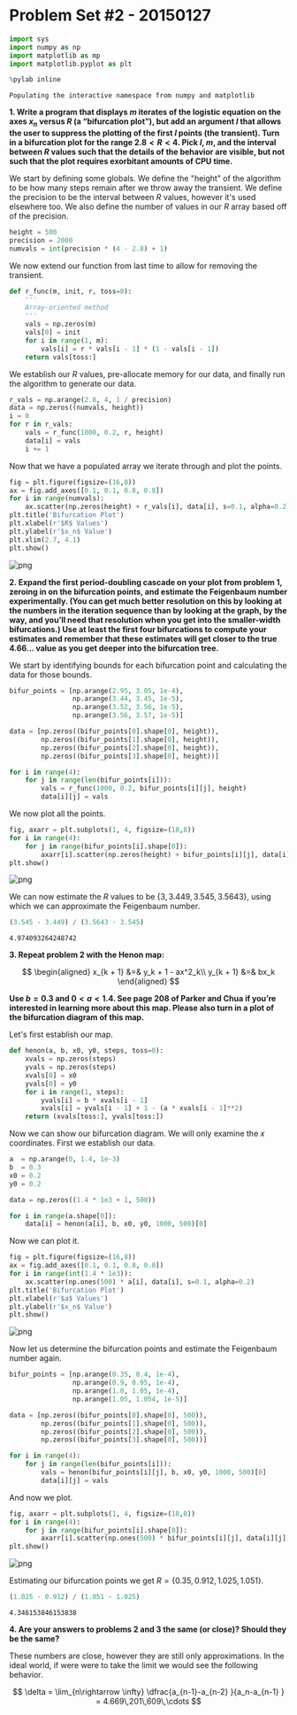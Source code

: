 # Problem Set #2 - 20150127


```python
import sys
import numpy as np
import matplotlib as mp
import matplotlib.pyplot as plt

%pylab inline
```

    Populating the interactive namespace from numpy and matplotlib


**1. Write a program that displays $m$ iterates of the logistic equation on the axes $x_n$ versus $R$ (a “bifurcation plot”), but add an argument $l$ that allows the user to suppress the plotting of the first $l$ points (the transient). Turn in a bifurcation plot for the range $2.8 < R < 4$. Pick $l$, $m$, and the interval between $R$ values such that the details of the behavior are visible, but not such that the plot requires exorbitant amounts of CPU time.**

We start by defining some globals. We define the "height" of the algorithm to be how many steps remain after we throw away the transient. We define the precision to be the interval between $R$ values, however it's used elsewhere too. We also define the number of values in our $R$ array based off of the precision.


```python
height = 500
precision = 2000
numvals = int(precision * (4 - 2.8) + 1)
```

We now extend our function from last time to allow for removing the transient.


```python
def r_func(m, init, r, toss=0):
    '''
    Array-oriented method
    '''
    vals = np.zeros(m)
    vals[0] = init
    for i in range(1, m):
        vals[i] = r * vals[i - 1] * (1 - vals[i - 1])
    return vals[toss:]
```

We establish our $R$ values, pre-allocate memory for our data, and finally run the algorithm to generate our data.


```python
r_vals = np.arange(2.8, 4, 1 / precision)
data = np.zeros((numvals, height))
i = 0
for r in r_vals:
    vals = r_func(1000, 0.2, r, height)
    data[i] = vals
    i += 1
```

Now that we have a populated array we iterate through and plot the points.


```python
fig = plt.figure(figsize=(16,8))
ax = fig.add_axes([0.1, 0.1, 0.8, 0.8])
for i in range(numvals):
    ax.scatter(np.zeros(height) + r_vals[i], data[i], s=0.1, alpha=0.2)
plt.title('Bifurcation Plot')
plt.xlabel(r'$R$ Values')
plt.ylabel(r'$x_n$ Value')
plt.xlim(2.7, 4.1)
plt.show()
```


    
![png](2_files/2_9_0.png)
    


**2. Expand the first period-doubling cascade on your plot from problem 1, zeroing in on the bifurcation points, and estimate the Feigenbaum number experimentally. (You can get much better resolution on this by looking at the numbers in the iteration sequence than by looking at the graph, by the way, and you’ll need that resolution when you get into the smaller-width bifurcations.) Use at least the first four bifurcations to compute your estimates and remember that these estimates will get closer to the true $4.66\ldots$ value as you get deeper into the bifurcation tree.**

We start by identifying bounds for each bifurcation point and calculating the data for those bounds.


```python
bifur_points = [np.arange(2.95, 3.05, 1e-4),
                np.arange(3.44, 3.45, 1e-5),
                np.arange(3.52, 3.56, 1e-5),
                np.arange(3.56, 3.57, 1e-5)]

data = [np.zeros((bifur_points[0].shape[0], height)),
        np.zeros((bifur_points[1].shape[0], height)),
        np.zeros((bifur_points[2].shape[0], height)),
        np.zeros((bifur_points[3].shape[0], height))]

for i in range(4):
    for j in range(len(bifur_points[i])):
        vals = r_func(1000, 0.2, bifur_points[i][j], height)
        data[i][j] = vals
```

We now plot all the points.


```python
fig, axarr = plt.subplots(1, 4, figsize=(18,8))
for i in range(4):
    for j in range(bifur_points[i].shape[0]):
        axarr[i].scatter(np.zeros(height) + bifur_points[i][j], data[i][j], s=0.1, alpha=0.2)
plt.show()
```


    
![png](2_files/2_13_0.png)
    


We can now estimate the $R$ values to be $\{3, 3.449, 3.545, 3.5643\}$, using which we can approximate the Feigenbaum number.


```python
(3.545 - 3.449) / (3.5643 - 3.545)
```




    4.974093264248742



**3. Repeat problem 2 with the Henon map:**

$$
\begin{aligned}
x_{k + 1} &=& y_k + 1 - ax^2_k\\
y_{k + 1} &=& bx_k
\end{aligned}
$$

**Use $b = 0.3$ and $0 < a < 1.4$. See page 208 of Parker and Chua if you’re interested in learning more about this map. Please also turn in a plot of the bifurcation diagram of this map.**

Let's first establish our map.


```python
def henon(a, b, x0, y0, steps, toss=0):
    xvals = np.zeros(steps)
    yvals = np.zeros(steps)
    xvals[0] = x0
    yvals[0] = y0
    for i in range(1, steps):
        yvals[i] = b * xvals[i - 1]
        xvals[i] = yvals[i - 1] + 1 - (a * xvals[i - 1]**2)
    return (xvals[toss:], yvals[toss:])
```

Now we can show our bifurcation diagram. We will only examine the $x$ coordinates. First we establish our data.


```python
a  = np.arange(0, 1.4, 1e-3)
b  = 0.3
x0 = 0.2
y0 = 0.2

data = np.zeros((1.4 * 1e3 + 1, 500))

for i in range(a.shape[0]):
    data[i] = henon(a[i], b, x0, y0, 1000, 500)[0]
```

Now we can plot it.


```python
fig = plt.figure(figsize=(16,8))
ax = fig.add_axes([0.1, 0.1, 0.8, 0.8])
for i in range(int(1.4 * 1e3)):
    ax.scatter(np.ones(500) * a[i], data[i], s=0.1, alpha=0.2)
plt.title('Bifurcation Plot')
plt.xlabel(r'$a$ Values')
plt.ylabel(r'$x_n$ Value')
plt.show()
```


    
![png](2_files/2_21_0.png)
    


Now let us determine the bifurcation points and estimate the Feigenbaum number again.


```python
bifur_points = [np.arange(0.35, 0.4, 1e-4),
                np.arange(0.9, 0.95, 1e-4),
                np.arange(1.0, 1.05, 1e-4),
                np.arange(1.05, 1.054, 1e-5)]

data = [np.zeros((bifur_points[0].shape[0], 500)),
        np.zeros((bifur_points[1].shape[0], 500)),
        np.zeros((bifur_points[2].shape[0], 500)),
        np.zeros((bifur_points[3].shape[0], 500))]

for i in range(4):
    for j in range(len(bifur_points[i])):
        vals = henon(bifur_points[i][j], b, x0, y0, 1000, 500)[0]
        data[i][j] = vals
```

And now we plot.


```python
fig, axarr = plt.subplots(1, 4, figsize=(18,8))
for i in range(4):
    for j in range(bifur_points[i].shape[0]):
        axarr[i].scatter(np.ones(500) * bifur_points[i][j], data[i][j], s=0.1, alpha=0.2)
plt.show()
```


    
![png](2_files/2_25_0.png)
    


Estimating our bifurcation points we get $R = \{0.35, 0.912, 1.025, 1.051\}$.


```python
(1.025 - 0.912) / (1.051 - 1.025)
```




    4.346153846153838



**4. Are your answers to problems 2 and 3 the same (or close)? Should they be the same?**

These numbers are close, however they are still only approximations. In the ideal world, if were were to take the limit we would see the following behavior.

$$
\delta = \lim_{n\rightarrow \infty} \dfrac{a_{n-1}-a_{n-2} }{a_n-a_{n-1} } = 4.669\,201\,609\,\cdots
$$
